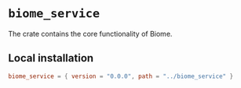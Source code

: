 # `biome_service`

The crate contains the core functionality of Biome.

## Local installation

```toml
biome_service = { version = "0.0.0", path = "../biome_service" }
```
